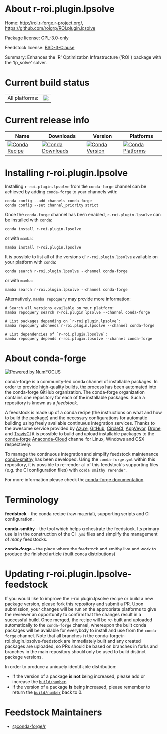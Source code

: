About r-roi.plugin.lpsolve
==========================

Home: http://roi.r-forge.r-project.org/, https://github.com/roigrp/ROI.plugin.lpsolve

Package license: GPL-3.0-only

Feedstock license: [BSD-3-Clause](https://github.com/conda-forge/r-roi.plugin.lpsolve-feedstock/blob/main/LICENSE.txt)

Summary: Enhances the 'R' Optimization Infrastructure ('ROI') package with the 'lp_solve' solver.

Current build status
====================


<table><tr><td>All platforms:</td>
    <td>
      <a href="https://dev.azure.com/conda-forge/feedstock-builds/_build/latest?definitionId=14447&branchName=main">
        <img src="https://dev.azure.com/conda-forge/feedstock-builds/_apis/build/status/r-roi.plugin.lpsolve-feedstock?branchName=main">
      </a>
    </td>
  </tr>
</table>

Current release info
====================

| Name | Downloads | Version | Platforms |
| --- | --- | --- | --- |
| [![Conda Recipe](https://img.shields.io/badge/recipe-r--roi.plugin.lpsolve-green.svg)](https://anaconda.org/conda-forge/r-roi.plugin.lpsolve) | [![Conda Downloads](https://img.shields.io/conda/dn/conda-forge/r-roi.plugin.lpsolve.svg)](https://anaconda.org/conda-forge/r-roi.plugin.lpsolve) | [![Conda Version](https://img.shields.io/conda/vn/conda-forge/r-roi.plugin.lpsolve.svg)](https://anaconda.org/conda-forge/r-roi.plugin.lpsolve) | [![Conda Platforms](https://img.shields.io/conda/pn/conda-forge/r-roi.plugin.lpsolve.svg)](https://anaconda.org/conda-forge/r-roi.plugin.lpsolve) |

Installing r-roi.plugin.lpsolve
===============================

Installing `r-roi.plugin.lpsolve` from the `conda-forge` channel can be achieved by adding `conda-forge` to your channels with:

```
conda config --add channels conda-forge
conda config --set channel_priority strict
```

Once the `conda-forge` channel has been enabled, `r-roi.plugin.lpsolve` can be installed with `conda`:

```
conda install r-roi.plugin.lpsolve
```

or with `mamba`:

```
mamba install r-roi.plugin.lpsolve
```

It is possible to list all of the versions of `r-roi.plugin.lpsolve` available on your platform with `conda`:

```
conda search r-roi.plugin.lpsolve --channel conda-forge
```

or with `mamba`:

```
mamba search r-roi.plugin.lpsolve --channel conda-forge
```

Alternatively, `mamba repoquery` may provide more information:

```
# Search all versions available on your platform:
mamba repoquery search r-roi.plugin.lpsolve --channel conda-forge

# List packages depending on `r-roi.plugin.lpsolve`:
mamba repoquery whoneeds r-roi.plugin.lpsolve --channel conda-forge

# List dependencies of `r-roi.plugin.lpsolve`:
mamba repoquery depends r-roi.plugin.lpsolve --channel conda-forge
```


About conda-forge
=================

[![Powered by
NumFOCUS](https://img.shields.io/badge/powered%20by-NumFOCUS-orange.svg?style=flat&colorA=E1523D&colorB=007D8A)](https://numfocus.org)

conda-forge is a community-led conda channel of installable packages.
In order to provide high-quality builds, the process has been automated into the
conda-forge GitHub organization. The conda-forge organization contains one repository
for each of the installable packages. Such a repository is known as a *feedstock*.

A feedstock is made up of a conda recipe (the instructions on what and how to build
the package) and the necessary configurations for automatic building using freely
available continuous integration services. Thanks to the awesome service provided by
[Azure](https://azure.microsoft.com/en-us/services/devops/), [GitHub](https://github.com/),
[CircleCI](https://circleci.com/), [AppVeyor](https://www.appveyor.com/),
[Drone](https://cloud.drone.io/welcome), and [TravisCI](https://travis-ci.com/)
it is possible to build and upload installable packages to the
[conda-forge](https://anaconda.org/conda-forge) [Anaconda-Cloud](https://anaconda.org/)
channel for Linux, Windows and OSX respectively.

To manage the continuous integration and simplify feedstock maintenance
[conda-smithy](https://github.com/conda-forge/conda-smithy) has been developed.
Using the ``conda-forge.yml`` within this repository, it is possible to re-render all of
this feedstock's supporting files (e.g. the CI configuration files) with ``conda smithy rerender``.

For more information please check the [conda-forge documentation](https://conda-forge.org/docs/).

Terminology
===========

**feedstock** - the conda recipe (raw material), supporting scripts and CI configuration.

**conda-smithy** - the tool which helps orchestrate the feedstock.
                   Its primary use is in the construction of the CI ``.yml`` files
                   and simplify the management of *many* feedstocks.

**conda-forge** - the place where the feedstock and smithy live and work to
                  produce the finished article (built conda distributions)


Updating r-roi.plugin.lpsolve-feedstock
=======================================

If you would like to improve the r-roi.plugin.lpsolve recipe or build a new
package version, please fork this repository and submit a PR. Upon submission,
your changes will be run on the appropriate platforms to give the reviewer an
opportunity to confirm that the changes result in a successful build. Once
merged, the recipe will be re-built and uploaded automatically to the
`conda-forge` channel, whereupon the built conda packages will be available for
everybody to install and use from the `conda-forge` channel.
Note that all branches in the conda-forge/r-roi.plugin.lpsolve-feedstock are
immediately built and any created packages are uploaded, so PRs should be based
on branches in forks and branches in the main repository should only be used to
build distinct package versions.

In order to produce a uniquely identifiable distribution:
 * If the version of a package **is not** being increased, please add or increase
   the [``build/number``](https://docs.conda.io/projects/conda-build/en/latest/resources/define-metadata.html#build-number-and-string).
 * If the version of a package **is** being increased, please remember to return
   the [``build/number``](https://docs.conda.io/projects/conda-build/en/latest/resources/define-metadata.html#build-number-and-string)
   back to 0.

Feedstock Maintainers
=====================

* [@conda-forge/r](https://github.com/conda-forge/r/)


